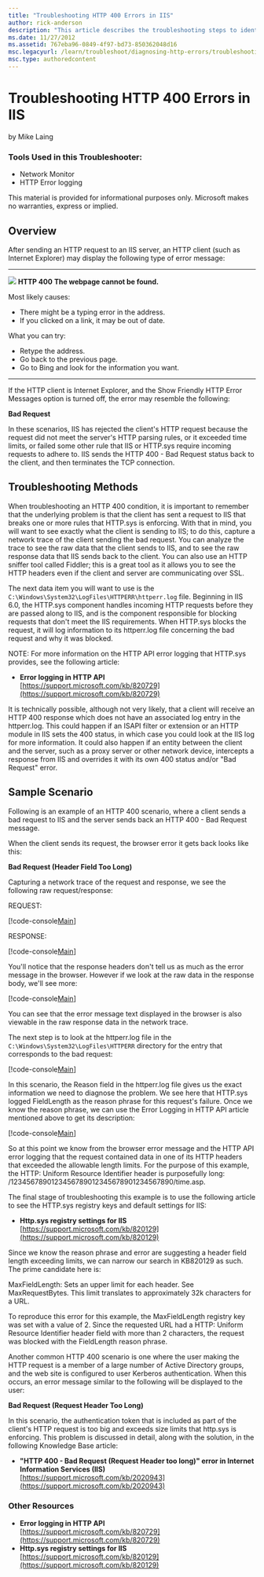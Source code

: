 ```yaml
---
title: "Troubleshooting HTTP 400 Errors in IIS"
author: rick-anderson
description: "This article describes the troubleshooting steps to identify the cause of various HTTP 400 errors when using IIS."
ms.date: 11/27/2012
ms.assetid: 767eba96-0849-4f97-bd73-850362048d16
msc.legacyurl: /learn/troubleshoot/diagnosing-http-errors/troubleshooting-http-400-errors-in-iis
msc.type: authoredcontent
---
```

Troubleshooting HTTP 400 Errors in IIS
====================
by Mike Laing

### Tools Used in this Troubleshooter:

- Network Monitor
- HTTP Error logging

This material is provided for informational purposes only. Microsoft makes no warranties, express or implied.

## Overview

After sending an HTTP request to an IIS server, an HTTP client (such as Internet Explorer) may display the following type of error message:

---

![](troubleshooting-http-400-errors-in-iis/_static/image1.png)
**HTTP 400**
**The webpage cannot be found.**
 
Most likely causes: 
- There might be a typing error in the address.
- If you clicked on a link, it may be out of date.

What you can try: 
- Retype the address. 
- Go back to the previous page. 
- Go to Bing and look for the information you want.

---

If the HTTP client is Internet Explorer, and the Show Friendly HTTP Error Messages option is turned off, the error may resemble the following:

**Bad Request**

In these scenarios, IIS has rejected the client's HTTP request because the request did not meet the server's HTTP parsing rules, or it exceeded time limits, or failed some other rule that IIS or HTTP.sys require incoming requests to adhere to. IIS sends the HTTP 400 - Bad Request status back to the client, and then terminates the TCP connection.

## Troubleshooting Methods

When troubleshooting an HTTP 400 condition, it is important to remember that the underlying problem is that the client has sent a request to IIS that breaks one or more rules that HTTP.sys is enforcing. With that in mind, you will want to see exactly what the client is sending to IIS; to do this, capture a network trace of the client sending the bad request. You can analyze the trace to see the raw data that the client sends to IIS, and to see the raw response data that IIS sends back to the client. You can also use an HTTP sniffer tool called Fiddler; this is a great tool as it allows you to see the HTTP headers even if the client and server are communicating over SSL.

The next data item you will want to use is the `C:\Windows\System32\LogFiles\HTTPERR\httperr.log` file. Beginning in IIS 6.0, the HTTP.sys component handles incoming HTTP requests before they are passed along to IIS, and is the component responsible for blocking requests that don't meet the IIS requirements. When HTTP.sys blocks the request, it will log information to its httperr.log file concerning the bad request and why it was blocked.

NOTE: For more information on the HTTP API error logging that HTTP.sys provides, see the following article:

- **Error logging in HTTP API**  
    [https://support.microsoft.com/kb/820729](https://support.microsoft.com/kb/820729)

It is technically possible, although not very likely, that a client will receive an HTTP 400 response which does not have an associated log entry in the httperr.log. This could happen if an ISAPI filter or extension or an HTTP module in IIS sets the 400 status, in which case you could look at the IIS log for more information. It could also happen if an entity between the client and the server, such as a proxy server or other network device, intercepts a response from IIS and overrides it with its own 400 status and/or &quot;Bad Request&quot; error.

## Sample Scenario

Following is an example of an HTTP 400 scenario, where a client sends a bad request to IIS and the server sends back an HTTP 400 - Bad Request message.

When the client sends its request, the browser error it gets back looks like this:

**Bad Request (Header Field Too Long)**

Capturing a network trace of the request and response, we see the following raw request/response:

REQUEST:

[!code-console[Main](troubleshooting-http-400-errors-in-iis/samples/sample1.cmd)]

RESPONSE:

[!code-console[Main](troubleshooting-http-400-errors-in-iis/samples/sample2.cmd)]

You'll notice that the response headers don't tell us as much as the error message in the browser. However if we look at the raw data in the response body, we'll see more:

[!code-console[Main](troubleshooting-http-400-errors-in-iis/samples/sample3.cmd)]

You can see that the error message text displayed in the browser is also viewable in the raw response data in the network trace.

The next step is to look at the httperr.log file in the `C:\Windows\System32\LogFiles\HTTPERR` directory for the entry that corresponds to the bad request:

[!code-console[Main](troubleshooting-http-400-errors-in-iis/samples/sample4.cmd)]

In this scenario, the Reason field in the httperr.log file gives us the exact information we need to diagnose the problem. We see here that HTTP.sys logged FieldLength as the reason phrase for this request's failure. Once we know the reason phrase, we can use the Error Logging in HTTP API article mentioned above to get its description:

[!code-console[Main](troubleshooting-http-400-errors-in-iis/samples/sample5.cmd)]

So at this point we know from the browser error message and the HTTP API error logging that the request contained data in one of its HTTP headers that exceeded the allowable length limits. For the purpose of this example, the HTTP: Uniform Resource Identifier header is purposefully long: /1234567890123456789012345678901234567890/time.asp.

The final stage of troubleshooting this example is to use the following article to see the HTTP.sys registry keys and default settings for IIS:

- **Http.sys registry settings for IIS**  
    [https://support.microsoft.com/kb/820129](https://support.microsoft.com/kb/820129)

Since we know the reason phrase and error are suggesting a header field length exceeding limits, we can narrow our search in KB820129 as such. The prime candidate here is:

MaxFieldLength: Sets an upper limit for each header. See MaxRequestBytes. This limit translates to approximately 32k characters for a URL.

To reproduce this error for this example, the MaxFieldLength registry key was set with a value of 2. Since the requested URL had a HTTP: Uniform Resource Identifier header field with more than 2 characters, the request was blocked with the FieldLength reason phrase.

Another common HTTP 400 scenario is one where the user making the HTTP request is a member of a large number of Active Directory groups, and the web site is configured to user Kerberos authentication. When this occurs, an error message similar to the following will be displayed to the user:

**Bad Request (Request Header Too Long)**

In this scenario, the authentication token that is included as part of the client's HTTP request is too big and exceeds size limits that http.sys is enforcing. This problem is discussed in detail, along with the solution, in the following Knowledge Base article:

- **&quot;HTTP 400 - Bad Request (Request Header too long)&quot; error in Internet Information Services (IIS)**  
    [https://support.microsoft.com/kb/2020943](https://support.microsoft.com/kb/2020943)

### Other Resources

- **Error logging in HTTP API**  
    [https://support.microsoft.com/kb/820729](https://support.microsoft.com/kb/820729)
- **Http.sys registry settings for IIS**  
    [https://support.microsoft.com/kb/820129](https://support.microsoft.com/kb/820129)

